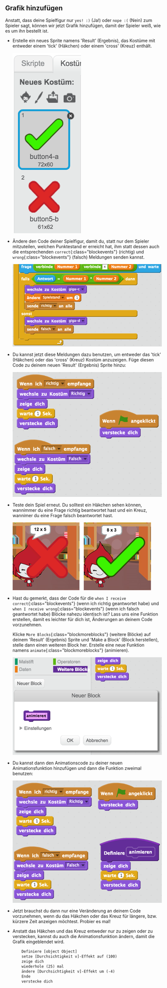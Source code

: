 ## Grafik hinzufügen

Anstatt, dass deine Spielfigur nur `yes! :)` (Ja!) oder `nope :(` (Nein) zum Spieler sagt, können wir jetzt Grafik hinzufügen, damit der Spieler weiß, wie es um ihn bestellt ist.

+ Erstelle ein neues Sprite namens 'Result' (Ergebnis), das Kostüme mit entweder einem 'tick' (Häkchen) oder einem 'cross' (Kreuz) enthält.

	![screenshot](images/brain-result.png)

+ Ändere den Code deiner Spielfigur, damit du, statt nur dem Spieler mitzuteilen, welchen Punktestand er erreicht hat, ihm statt dessen auch die entsprechenden `correct`{:class="blockevents"} (richtig) und `wrong`{:class="blockevents"} (falsch) Meldungen senden kannst.

	![screenshot](images/brain-broadcast-answer.png)

+ Du kannst jetzt diese Meldungen dazu benutzen, um entweder das 'tick' (Häkchen) oder das 'cross' (Kreuz) Kostüm anzuzeigen. Füge diesen Code zu deinem neuen 'Result' (Ergebnis) Sprite hinzu:

	![screenshot](images/brain-show-answer.png)

+ Teste dein Spiel erneut. Du solltest ein Häkchen sehen können, wannimmer du eine Frage richtig beantwortet hast und ein Kreuz, wannimer du eine Frage falsch beantwortet hast.

	![screenshot](images/brain-test-answer.png)

+ Hast du gemerkt, dass der Code für die `when I receive correct`{:class="blockevents"} (wenn ich richtig geantwortet habe) und `when I receive wrong`{:class="blockevents"} (wenn ich falsch geantwortet habe) Blöcke nahezu identisch ist? Lass uns eine Funktion erstellen, damit es leichter für dich ist, Änderungen an deinem Code vorzunehmen.

	Klicke `More Blocks`{:class="blockmoreblocks"} (weitere Blöcke) auf deinem 'Result' (Ergebnis) Sprite und 'Make a Block' (Block herstellen), stelle dann einen weiteren Block her. Erstelle eine neue Funktion namens `animate`{:class="blockmoreblocks"} (animieren).

	![screenshot](images/brain-animate-function.png)

+ Du kannst dann den Animationscode zu deiner neuen Animationsfunktion hinzufügen und dann die Funktion zweimal benutzen:

	![screenshot](images/brain-use-function.png)

+ Jetzt brauchst du dann nur eine Veränderung an deinem Code vorzunehmen, wenn du das Häkchen oder das Kreuz für längere, bzw. kürzere Zeit anzeigen möchtest. Probier es mal!

+ Anstatt das Häkchen und das Kreuz entweder nur zu zeigen oder zu verstecken, kannst du auch die Animationsfunktion ändern, damit die Grafik eingeblendet wird.

	```blocks
		Definiere [object Object]
		setze [Durchsichtigkeit v]-Effekt auf (100)
		zeige dich
		wiederhole (25) mal
  		ändere [Durchsichtigkeit v]-Effekt um (-4)
		Ende
		verstecke dich
	```




